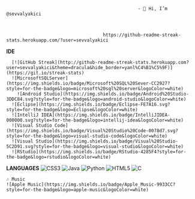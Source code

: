                                                      - 👋 Hi, I’m @sevvalyakici
                                                     
              
              
                                        https://github-readme-streak-stats.herokuapp.com/?user=sevvalyakici
					
					
					
					
					
					
					
					
					
					
   **IDE**               
   
      [![GitHub Streak](http://github-readme-streak-stats.herokuapp.com?user=sevvalyakici&theme=dracula&hide_border=yanl%C4%B1%C5%9F)](https://git.io/streak-stats)
      ![MicrosoftSQLServer](https://img.shields.io/badge/Microsoft%20SQL%20Sever-CC2927?style=for-the-badge&logo=microsoft%20sql%20server&logoColor=white)
    	![Android Studio](https://img.shields.io/badge/Android%20Studio-3DDC84.svg?style=for-the-badge&logo=android-studio&logoColor=white)
      ![Eclipse](https://img.shields.io/badge/Eclipse-FE7A16.svg?style=for-the-badge&logo=Eclipse&logoColor=white)
      ![IntelliJ IDEA](https://img.shields.io/badge/IntelliJIDEA-000000.svg?style=for-the-badge&logo=intellij-idea&logoColor=white)
      ![Visual Studio Code](https://img.shields.io/badge/Visual%20Studio%20Code-0078d7.svg?style=for-the-badge&logo=visual-studio-code&logoColor=white)
      ![Visual Studio](https://img.shields.io/badge/Visual%20Studio-5C2D91.svg?style=for-the-badge&logo=visual-studio&logoColor=white)
      ![RStudio](https://img.shields.io/badge/RStudio-4285F4?style=for-the-badge&logo=rstudio&logoColor=white)

**LANGUAGES**
    ![CSS3](https://img.shields.io/badge/css3-%231572B6.svg?style=for-the-badge&logo=css3&logoColor=white)
    ![Java](https://img.shields.io/badge/java-%23ED8B00.svg?style=for-the-badge&logo=java&logoColor=white)
	  ![Python](https://img.shields.io/badge/python-3670A0?style=for-the-badge&logo=python&logoColor=ffdd54)
  	![HTML5](https://img.shields.io/badge/html5-%23E34F26.svg?style=for-the-badge&logo=html5&logoColor=white)
    ![C](https://img.shields.io/badge/c-%2300599C.svg?style=for-the-badge&logo=c&logoColor=white)
    
    🎶 Music
    ![Apple Music](https://img.shields.io/badge/Apple_Music-9933CC?style=for-the-badge&logo=apple-music&logoColor=white)

